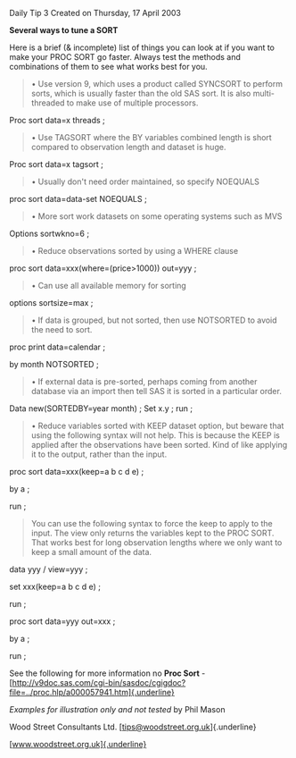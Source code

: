 Daily Tip 3 Created on Thursday, 17 April 2003

**Several ways to tune a SORT**

Here is a brief (& incomplete) list of things you can look at if you
want to make your PROC SORT go faster. Always test the methods and
combinations of them to see what works best for you.

> • Use version 9, which uses a product called SYNCSORT to perform
> sorts, which is usually faster than the old SAS sort. It is also
> multi-threaded to make use of multiple processors.

Proc sort data=x threads ;

> • Use TAGSORT where the BY variables combined length is short compared
> to observation length and dataset is huge.

Proc sort data=x tagsort ;

> • Usually don't need order maintained, so specify NOEQUALS

proc sort data=data-set NOEQUALS ;

> • More sort work datasets on some operating systems such as MVS

Options sortwkno=6 ;

> • Reduce observations sorted by using a WHERE clause

proc sort data=xxx(where=(price\>1000)) out=yyy ;

> • Can use all available memory for sorting

options sortsize=max ;

> • If data is grouped, but not sorted, then use NOTSORTED to avoid the
> need to sort.

proc print data=calendar ;

by month NOTSORTED ;

> • If external data is pre-sorted, perhaps coming from another database
> via an import then tell SAS it is sorted in a particular order.

Data new(SORTEDBY=year month) ; Set x.y ; run ;

> • Reduce variables sorted with KEEP dataset option, but beware that
> using the following syntax will not help. This is because the KEEP is
> applied after the observations have been sorted. Kind of like applying
> it to the output, rather than the input.

proc sort data=xxx(keep=a b c d e) ;

by a ;

run ;

> You can use the following syntax to force the keep to apply to the
> input. The view only returns the variables kept to the PROC SORT. That
> works best for long observation lengths where we only want to keep a
> small amount of the data.

data yyy / view=yyy ;

set xxx(keep=a b c d e) ;

run ;

proc sort data=yyy out=xxx ;

by a ;

run ;

See the following for more information no **Proc Sort** -
[http://v9doc.sas.com/cgi-bin/sasdoc/cgigdoc?file=../proc.hlp/a000057941.htm]{.underline}

*Examples for illustration only and not tested* by Phil Mason

Wood Street Consultants Ltd. [tips@woodstreet.org.uk]{.underline}

[www.woodstreet.org.uk]{.underline}
